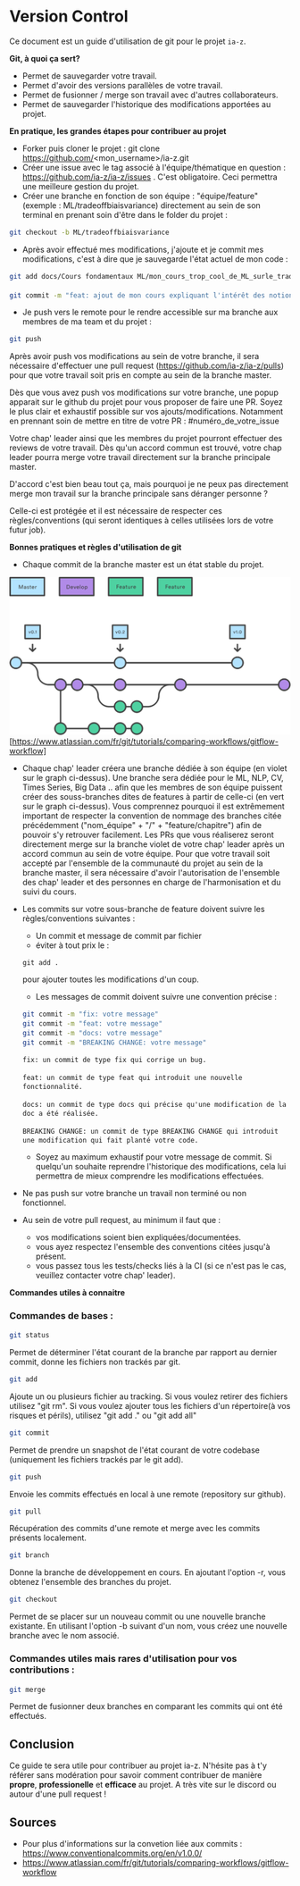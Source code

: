 # Version Control 

Ce document est un guide d'utilisation de git pour le projet `ia-z`.

**Git, à quoi ça sert?**

- Permet de sauvegarder votre travail.
- Permet d'avoir des versions parallèles de votre travail.
- Permet de fusionner / merge son travail avec d'autres collaborateurs.
- Permet de sauvegarder l'historique des modifications apportées au projet.

**En pratique, les grandes étapes pour contribuer au projet**

- Forker puis cloner le projet : git clone https://github.com/<mon_username>/ia-z.git
- Créer une issue avec le tag associé à l'équipe/thématique en question : https://github.com/ia-z/ia-z/issues . C'est obligatoire. Ceci permettra une meilleure gestion du projet.
- Créer une branche en fonction de son équipe : "équipe/feature" (exemple : ML/tradeoffbiaisvariance) directement au sein de son terminal en prenant soin d'être dans le folder du projet : 

```bash
git checkout -b ML/tradeoffbiaisvariance
```

- Après avoir effectué mes modifications, j'ajoute et je commit mes modifications, c'est à dire que je sauvegarde l'état actuel de mon code :

```bash
git add docs/Cours fondamentaux ML/mon_cours_trop_cool_de_ML_surle_tradeoffbiaisvariance.md

git commit -m "feat: ajout de mon cours expliquant l'intérêt des notions X et Y pour le tradeoff biais variance"
```

- Je push vers le remote pour le rendre accessible sur ma branche aux membres de ma team et du projet :

```bash
git push
```

Après avoir push vos modifications au sein de votre branche, il sera nécessaire d'effectuer une pull request (https://github.com/ia-z/ia-z/pulls) pour que votre travail soit pris en compte au sein de la branche master. 

Dès que vous avez push vos modifications sur votre branche, une popup apparait sur le github du projet pour vous proposer de faire une PR. Soyez le plus clair et exhaustif possible sur vos ajouts/modifications. Notamment en prennant soin de mettre en titre de votre PR : #numéro_de_votre_issue 

Votre chap' leader ainsi que les membres du projet pourront effectuer des reviews de votre travail. Dès qu'un accord commun est trouvé, votre chap leader pourra merge votre travail directement sur la branche principale master.

D'accord c'est bien beau tout ça, mais pourquoi je ne peux pas directement merge mon travail sur la branche principale sans déranger personne ?

Celle-ci est protégée et il est nécessaire de respecter ces règles/conventions (qui seront identiques à celles utilisées lors de votre futur job).


**Bonnes pratiques et règles d'utilisation de git**

- Chaque commit de la branche master est un état stable du projet.

![](imagess/workflow_git.png)[https://www.atlassian.com/fr/git/tutorials/comparing-workflows/gitflow-workflow]

- Chaque chap' leader créera une branche dédiée à son équipe (en violet sur le graph ci-dessus). Une branche sera dédiée pour le ML, NLP, CV, Times Series, Big Data .. afin que les membres de son équipe puissent créer des souss-branches dites de features à partir de celle-ci (en vert sur le graph ci-dessus). Vous comprennez pourquoi il est extrêmement important de respecter la convention de nommage des branches citée précédemment ("nom_équipe" + "/" + "feature/chapitre")  afin de pouvoir s'y retrouver facilement. Les PRs que vous réaliserez seront directement merge sur la branche violet de votre chap' leader après un accord commun au sein de votre équipe. Pour que votre travail soit accepté par l'ensemble de la communauté du projet au sein de la branche master, il sera nécessaire d'avoir l'autorisation de l'ensemble des chap' leader et des personnes en charge de l'harmonisation et du suivi du cours.


- Les commits sur votre sous-branche de feature doivent suivre les règles/conventions suivantes : 

    * Un commit et message de commit par fichier
    * éviter à tout prix le : 
    ```
    git add . 
    ```
    pour ajouter toutes les modifications d'un coup.

    * Les messages de commit doivent suivre une convention précise : 

    ```bash
    git commit -m "fix: votre message"
    git commit -m "feat: votre message"
    git commit -m "docs: votre message"
    git commit -m "BREAKING CHANGE: votre message"
    ```

    ```
    fix: un commit de type fix qui corrige un bug.

    feat: un commit de type feat qui introduit une nouvelle fonctionnalité.

    docs: un commit de type docs qui précise qu'une modification de la doc a été réalisée.

    BREAKING CHANGE: un commit de type BREAKING CHANGE qui introduit une modification qui fait planté votre code.
    ```

    * Soyez au maximum exhaustif pour votre message de commit. Si quelqu'un souhaite reprendre l'historique des modifications, cela lui permettra de mieux comprendre les modifications effectuées.

- Ne pas push sur votre branche un travail non terminé ou non fonctionnel. 

- Au sein de votre pull request, au minimum il faut que :

    * vos modifications soient bien expliquées/documentées.
    * vous ayez respectez l'ensemble des conventions citées jusqu'à présent.
    * vous passez tous les tests/checks liés à la CI (si ce n'est pas le cas, veuillez contacter votre chap' leader).

**Commandes utiles à connaitre**

### Commandes de bases : 

```bash
git status 
```

Permet de déterminer l'état courant de la branche par rapport au dernier commit, donne les fichiers non trackés par git.

```bash
git add 
```

Ajoute un ou plusieurs fichier au tracking. Si vous voulez retirer des fichiers utilisez "git rm". Si vous voulez ajouter tous les fichiers d'un répertoire(à vos risques et périls), utilisez "git add ." ou "git add all"

```bash
git commit
```

Permet de prendre un snapshot de l'état courant de votre codebase (uniquement les fichiers trackés par le git add).

```bash
git push
```

Envoie les commits effectués en local à une remote (repository sur github).

```bash
git pull
```

Récupération des commits d'une remote et merge avec les commits présents localement.

```bash
git branch
```

Donne la branche de développement en cours. En ajoutant l'option -r, vous obtenez l'ensemble des branches du projet.

```bash
git checkout
```

Permet de se placer sur un nouveau commit ou une nouvelle branche existante. En utilisant l'option -b suivant d'un nom, vous créez une nouvelle branche avec le nom associé.

### Commandes utiles mais rares d'utilisation pour vos contributions :

```bash
git merge
```

Permet de fusionner deux branches en comparant les commits qui ont été effectués.

## Conclusion

Ce guide te sera utile pour contribuer au projet ia-z. N'hésite pas à t'y référer sans modération pour savoir comment contribuer de manière **propre**, **professionelle** et **efficace** au projet. A très vite sur le discord ou autour d'une pull request ! 

## Sources
* Pour plus d'informations sur la convetion liée aux commits : https://www.conventionalcommits.org/en/v1.0.0/
* https://www.atlassian.com/fr/git/tutorials/comparing-workflows/gitflow-workflow